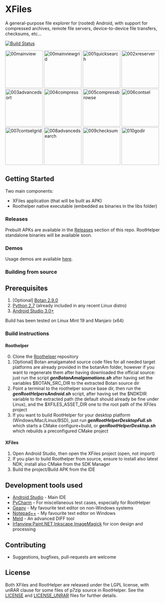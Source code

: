 # XFiles

A general-purpose file explorer for (rooted) Android, with support for compressed archives, remote file servers, device-to-device file transfers, checksums, etc...

[![Build Status](https://travis-ci.org/pgp/XFiles.svg?branch=master)](https://travis-ci.org/pgp/XFiles)

[<img src="https://i.ibb.co/74VcyM3/00mainview.jpg" alt="00mainview" width="120" border="0">](https://ibb.co/wsCH6Gn)
[<img src="https://i.ibb.co/HG8Fz6r/00mainviewgrid.jpg" alt="00mainviewgrid" width="120" border="0">](https://ibb.co/nQJgc9D)
[<img src="https://i.ibb.co/tDDGPZH/001quicksearch.jpg" alt="001quicksearch" width="120" border="0">](https://ibb.co/899C4zm)
[<img src="https://i.ibb.co/nDDWbKL/002xreserver.jpg" alt="002xreserver" width="120" border="0">](https://ibb.co/LCCG8sZ)
[<img src="https://i.ibb.co/58qddy6/003advancedsort.jpg" alt="003advancedsort" width="120" border="0">](https://ibb.co/bBpxxZP)
[<img src="https://i.ibb.co/wJDhJzj/004compress.jpg" alt="004compress" width="120" border="0">](https://ibb.co/jV7kVrs)
[<img src="https://i.ibb.co/566G6H4/005compressbrowse.jpg" alt="005compressbrowse" width="120" border="0">](https://ibb.co/pxxbxFw)
[<img src="https://i.ibb.co/sHYmZjx/006contsel.jpg" alt="006contsel" width="120" border="0">](https://ibb.co/ySjfr0v)
[<img src="https://i.ibb.co/XjFMPtv/007contselgrid.jpg" alt="007contselgrid" width="120" border="0">](https://ibb.co/gmth8JB)
[<img src="https://i.ibb.co/6RX3Zvq/008advancedsearch.jpg" alt="008advancedsearch" width="120" border="0">](https://ibb.co/5WKN9YJ)
[<img src="https://i.ibb.co/JHLMnKS/009checksum.jpg" alt="009checksum" width="120" border="0">](https://ibb.co/M7T3nsJ)
[<img src="https://i.ibb.co/7YrwsnB/010godir.jpg" alt="010godir" width="120" border="0">](https://ibb.co/SsVhFtH)

## Getting Started

Two main components:
- XFiles application (that will be built as APK)
- Roothelper native executable (embedded as binaries in the libs folder)

### Releases
Prebuilt APKs are available in the [Releases](https://github.com/pgp/XFiles/releases) section of this repo. RootHelper standalone binaries will be available soon.

### Demos
Usage demos are available [here](https://github.com/pgp/XFilesDemos).

### Building from source 
## Prerequisites

1. [Optional] [Botan 2.9.0](https://botan.randombit.net/releases/Botan-2.9.0.tgz) 
2. [Python 2.7](https://www.python.org) (already included in any recent Linux distro)
3. [Android Studio 3.0+](https://developer.android.com/studio/index.html)

Build has been tested on Linux Mint 19 and Manjaro (x64)

### Build instructions

#### Roothelper
0. Clone the [Roothelper](https://github.com/pgp/XFilesRootHelper) repository
1. [Optional] Botan amalgamated source code files for all needed target platforms are already provided in the botanAm folder, however if you want to regenerate them after having downloaded the official source: just run the script **_genBotanAmalgamations.sh_** after having set the variables $BOTAN_SRC_DIR to the extracted Botan source dir
2. Point a terminal to the roothelper source base dir, then run the **_genRootHelpersAndroid.sh_** script, after having set the $NDKDIR variable to the extracted path (the default should already be fine under Linux), and the $XFILES_ASSET_DIR one to the root path of the XFiles project
3. If you want to build RootHelper for your desktop platform (Windows/Mac/Linux/BSD), just run **_genRootHelperDesktopFull.sh_** which starts a CMake configure+build, or **_genRootHelperDesktop.sh_** which rebuilds a preconfigured CMake project

#### XFiles
1. Open Android Studio, then open the XFiles project (open, not import)
2. If you plan to build Roothelper from source, ensure to install also latest NDK; install also CMake from the SDK Manager
3. Build the project/Build APK from the IDE


## Development tools used

* [Android Studio](https://developer.android.com/studio/index.html) - Main IDE
* [PyCharm](https://www.jetbrains.com/) - For miscellaneous test cases, especially for RootHelper
* [Geany](https://geany.org) - My favourite text editor on non-Windows systems
* [Notepad++](https://notepad-plus-plus.org) - My favourite text editor on Windows
* [Meld](http://meldmerge.org) - An advanced DIFF tool
* [Irfanview](https://www.irfanview.com),[Paint.NET](https://www.getpaint.net),[Inkscape](https://inkscape.org),[ImageMagick](https://www.imagemagick.org/script/index.php) for icon design and processing

## Contributing
* Suggestions, bugfixes, pull-requests are welcome

## License
Both XFiles and RootHelper are released under the LGPL license, with unRAR clause for some files of p7zip source in RootHelper. See the [LICENSE](LICENSE) and [LICENSE_UNRAR](LICENSE_UNRAR) files for further details.
